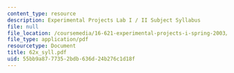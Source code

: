 ```yaml
---
content_type: resource
description: Experimental Projects Lab I / II Subject Syllabus
file: null
file_location: /coursemedia/16-621-experimental-projects-i-spring-2003/55bb9a8777352bdb636d24b276c1d18f_62x_syll.pdf
file_type: application/pdf
resourcetype: Document
title: 62x_syll.pdf
uid: 55bb9a87-7735-2bdb-636d-24b276c1d18f
---
```


